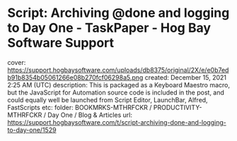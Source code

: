 # Script: Archiving @done and logging to Day One - TaskPaper - Hog Bay Software Support

cover: https://support.hogbaysoftware.com/uploads/db8375/original/2X/e/e0b7edb91b8354b05061266e08b270fcf06298a5.png
created: December 15, 2021 2:25 AM (UTC)
description: This is packaged as a Keyboard Maestro macro, but the JavaScript for Automation source code is included in the post, and could equally well be launched from Script Editor, LaunchBar, Alfred, FastScripts etc:
folder: BOOKMRKS-MTHRFCKR / PRODUCTIVITY-MTHRFCKR / Day One / Blog & Articles
url: https://support.hogbaysoftware.com/t/script-archiving-done-and-logging-to-day-one/1529